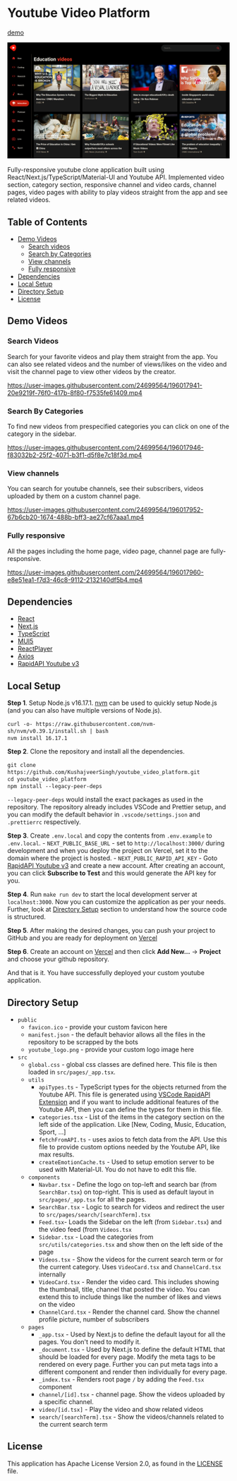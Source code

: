 # Youtube Video Platform
[demo](https://kushaj-youtube-video-platform.vercel.app/)

![](assets/demo_image.png)

Fully-responsive youtube clone application built using React/Next.js/TypeScript/Material-UI and Youtube API. Implemented video section, category section, responsive channel and video cards, channel pages, video pages with ability to play videos straight from the app and see related videos.

## Table of Contents
- [Demo Videos](#demo-videos)
    - [Search videos](#search-videos)
    - [Search by Categories](#search-by-categories)
    - [View channels](#view-channels)
    - [Fully responsive](#fully-responsive)
- [Dependencies](#dependencies)
- [Local Setup](#local-setup)
- [Directory Setup](#directory-setup)
- [License](#license)

## Demo Videos

### Search Videos
Search for your favorite videos and play them straight from the app. You can also see related videos and the number of views/likes on the video and visit the channel page to view other videos by the creator.

https://user-images.githubusercontent.com/24699564/196017941-20e9219f-76f0-417b-8f80-f7535fe61409.mp4

### Search By Categories
To find new videos from prespecified categories you can click on one of the category in the sidebar.

https://user-images.githubusercontent.com/24699564/196017946-f83032b2-25f2-4071-b3f1-d5f8e7c18f3d.mp4

### View channels
You can search for youtube channels, see their subscribers, videos uploaded by them on a custom channel page.

https://user-images.githubusercontent.com/24699564/196017952-67b6cb20-1674-488b-bff3-ae27cf67aaa1.mp4

### Fully responsive
All the pages including the home page, video page, channel page are fully-responsive.

https://user-images.githubusercontent.com/24699564/196017960-e8e51ea1-f7d3-46c8-9112-2132140df5b4.mp4

## Dependencies
- [React](https://reactjs.org/)
- [Next.js](https://nextjs.org/)
- [TypeScript](https://www.typescriptlang.org/)
- [MUI5](https://mui.com/)
- [ReactPlayer](https://github.com/CookPete/react-player)
- [Axios](https://axios-http.com/docs/intro)
- [RapidAPI Youtube v3](https://rapidapi.com/ytdlfree/api/youtube-v31/)

## Local Setup
**Step 1**. Setup Node.js v16.17.1. [nvm](https://github.com/nvm-sh/nvm) can be used to quickly setup Node.js (and you can also have multiple versions of Node.js).
```
curl -o- https://raw.githubusercontent.com/nvm-sh/nvm/v0.39.1/install.sh | bash
nvm install 16.17.1
```

**Step 2**. Clone the repository and install all the dependencies.
```
git clone https://github.com/KushajveerSingh/youtube_video_platform.git
cd youtube_video_platform
npm install --legacy-peer-deps
```

`--legacy-peer-deps` would install the exact packages as used in the repository. The repository already includes VSCode and Prettier setup, and you can modify the default behavior in `.vscode/settings.json` and `.prettierrc` respectively.

**Step 3**. Create `.env.local` and copy the contents from `.env.example` to `.env.local`.
    - `NEXT_PUBLIC_BASE_URL` - set to `http://localhost:3000/` during development and when you deploy the project on Vercel, set it to the domain where the project is hosted.
    - `NEXT_PUBLIC_RAPID_API_KEY` - Goto [RapidAPI Youtube v3](https://rapidapi.com/ytdlfree/api/youtube-v31/) and create a new account. After creating an account, you can click **Subscribe to Test** and this would generate the API key for you.

**Step 4**. Run `make run dev` to start the local development server at `localhost:3000`. Now you can customize the application as per your needs. Further, look at [Directory Setup](#directory-setup) section to understand how the source code is structured.

**Step 5**. After making the desired changes, you can push your project to GitHub and you are ready for deployment on [Vercel](https://vercel.com/)

**Step 6**. Create an account on [Vercel](https://vercel.com/) and then click **Add New...** -> **Project** and choose your github repository.

And that is it. You have successfully deployed your custom youtube application.

## Directory Setup

- `public`
    - `favicon.ico` - provide your custom favicon here
    - `manifest.json` - the default behavior allows all the files in the repository to be scrapped by the bots
    - `youtube_logo.png` - provide your custom logo image here
- `src`
    - `global.css` - global css classes are defined here. This file is then loaded in `src/pages/_app.tsx`.
    - `utils`
        - `apiTypes.ts` - TypeScript types for the objects returned from the Youtube API. This file is generated using [VSCode RapidAPI Extension](https://rapidapi.com/guides/put-api-development-at-ease-with-rapidapi-client-for-vs-code) and if you want to include additional features of the Youtube API, then you can define the types for them in this file.
        - `categories.tsx` - List of the items in the category section on the left side of the application. Like \[New, Coding, Music, Education, Sport, ...]
        - `fetchFromAPI.ts` - uses axios to fetch data from the API. Use this file to provide custom options needed by the Youtube API, like max results.
        - `createEmotionCache.ts` - Used to setup emotion server to be used with Material-UI. You do not have to edit this file.
    - `components`
        - `Navbar.tsx` - Define the logo on top-left and search bar (from `SearchBar.tsx`) on top-right. This is used as default layout in `src/pages/_app.tsx` for all the pages.
        - `SearchBar.tsx` - Logic to search for videos and redirect the user to `src/pages/search/[searchTerm].tsx`
        - `Feed.tsx`- Loads the Sidebar on the left (from `Sidebar.tsx`) and the video feed (from `Videos.tsx`
        - `Sidebar.tsx` - Load the categories from `src/utils/categories.tsx` and show then on the left side of the page
        - `Videos.tsx` - Show the videos for the current search term or for the current category. Uses `VideoCard.tsx` and `ChannelCard.tsx` internally
        - `VideoCard.tsx` - Render the video card. This includes showing the thumbnail, title, channel that posted the video. You can extend this to include things like the number of likes and views on the video
        - `ChannelCard.tsx` - Render the channel card. Show the channel profile picture, number of subscribers
    - `pages`
        - `_app.tsx` - Used by Next.js to define the default layout for all the pages. You don't need to modify it.
        - `_document.tsx` - Used by Next.js to define the default HTML that should be loaded for every page. Modify the meta tags to be rendered on every page. Further you can put meta tags into a different component and render then individually for every page.
        - `_index.tsx` - Renders root page `/` by adding the `Feed.tsx` component
        - `channel/[id].tsx` - channel page. Show the videos uploaded by a specific channel.
        - `video/[id.tsx]` - Play the video and show related videos
        - `search/[searchTerm].tsx` - Show the videos/channels related to the current search term

## License
This application has Apache License Version 2.0, as found in the [LICENSE](./LICENSE) file.
